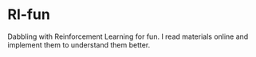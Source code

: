 # Rl-fun
Dabbling with Reinforcement Learning for fun. I read materials online and implement them to understand them better. 
